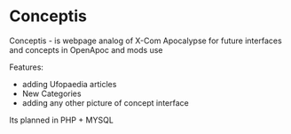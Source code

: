 # Conceptis
Conceptis - is webpage analog of X-Com Apocalypse for future interfaces and concepts in OpenApoc and mods use

Features:
- adding Ufopaedia articles
- New Categories
- adding any other picture of concept interface

Its planned in PHP + MYSQL
